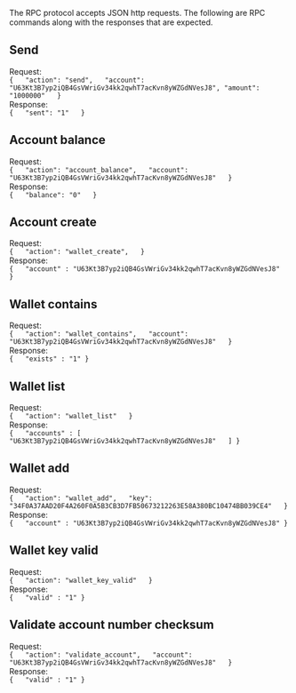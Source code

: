 The RPC protocol accepts JSON http requests.  The following are RPC commands along with the responses that are expected.

## Send  
Request:  
`{  
  "action": "send",  
  "account": "U63Kt3B7yp2iQB4GsVWriGv34kk2qwhT7acKvn8yWZGdNVesJ8",
  "amount": "1000000"  
}`  
Response:  
`{  
  "sent": "1"  
}`

## Account balance  
Request:  
`{  
  "action": "account_balance",  
  "account": "U63Kt3B7yp2iQB4GsVWriGv34kk2qwhT7acKvn8yWZGdNVesJ8"  
}`  
Response:  
`{  
  "balance": "0"  
}`

## Account create  
Request:  
`{  
  "action": "wallet_create",  
}`  
Response:  
`{  
  "account" : "U63Kt3B7yp2iQB4GsVWriGv34kk2qwhT7acKvn8yWZGdNVesJ8"  
}`

## Wallet contains  
Request:  
`{  
  "action": "wallet_contains",  
  "account": "U63Kt3B7yp2iQB4GsVWriGv34kk2qwhT7acKvn8yWZGdNVesJ8"  
}`  
Response:  
`{  
  "exists" : "1"
}`

## Wallet list  
Request:  
`{  
  "action": "wallet_list"  
}`  
Response:  
`{  
  "accounts" : [
  "U63Kt3B7yp2iQB4GsVWriGv34kk2qwhT7acKvn8yWZGdNVesJ8"  
  ]
}`

## Wallet add  
Request:  
`{  
  "action": "wallet_add",  
  "key": "34F0A37AAD20F4A260F0A5B3CB3D7FB50673212263E58A380BC10474BB039CE4"  
}`  
Response:  
`{  
  "account" : "U63Kt3B7yp2iQB4GsVWriGv34kk2qwhT7acKvn8yWZGdNVesJ8"
}`

## Wallet key valid  
Request:  
`{  
  "action": "wallet_key_valid"  
}`  
Response:  
`{  
  "valid" : "1"
}`

## Validate account number checksum  
Request:  
`{  
  "action": "validate_account",  
  "account": "U63Kt3B7yp2iQB4GsVWriGv34kk2qwhT7acKvn8yWZGdNVesJ8"  
}`  
Response:  
`{  
  "valid" : "1"
}`